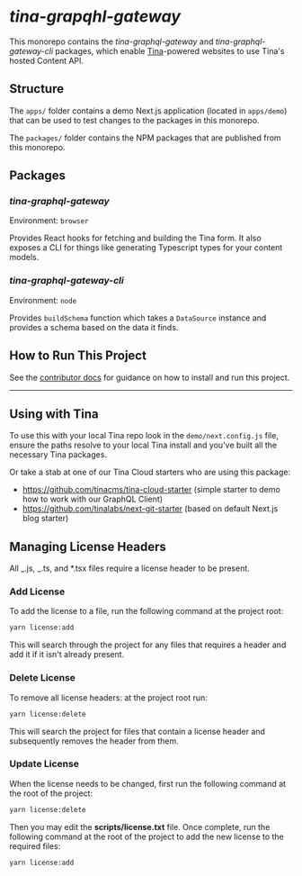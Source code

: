 # _tina-grapqhl-gateway_

This monorepo contains the _tina-graphql-gateway_ and _tina-graphql-gateway-cli_ packages, which enable [Tina](https://tina.io)-powered websites to use Tina's hosted Content API.

## Structure

The `apps/` folder contains a demo Next.js application (located in `apps/demo`) that can be used to test changes to the packages in this monorepo.

The `packages/` folder contains the NPM packages that are published from this monorepo.

## Packages

### _tina-graphql-gateway_

Environment: `browser`

Provides React hooks for fetching and building the Tina form. It also exposes a CLI for things like generating Typescript types for your content models.

### _tina-graphql-gateway-cli_

Environment: `node`

Provides `buildSchema` function which takes a `DataSource` instance and provides a schema based on the data it finds.

## How to Run This Project

See the [contributor docs](./CONTRIBUTING.md) for guidance on how to install and run this project.

---

## Using with Tina

To use this with your local Tina repo look in the `demo/next.config.js` file, ensure the paths resolve to your local Tina install and you've built all the necessary Tina packages.

Or take a stab at one of our Tina Cloud starters who are using this package:

- https://github.com/tinacms/tina-cloud-starter (simple starter to demo how to work with our GraphQL Client)
- https://github.com/tinalabs/next-git-starter (based on default Next.js blog starter)

## Managing License Headers

All _.js, _.ts, and \*.tsx files require a license header to be present.

### Add License

To add the license to a file, run the following command at the project root:

```bash
yarn license:add
```

This will search through the project for any files that requires a header and add it if it isn't already present.

### Delete License

To remove all license headers: at the project root run:

```bash
yarn license:delete
```

This will search the project for files that contain a license header and subsequently removes the header from them.

### Update License

When the license needs to be changed, first run the following command at the root of the project:

```bash
yarn license:delete
```

Then you may edit the **scripts/license.txt** file. Once complete, run the following command at the root of the project to add the new license to the required files:

```bash
yarn license:add
```
